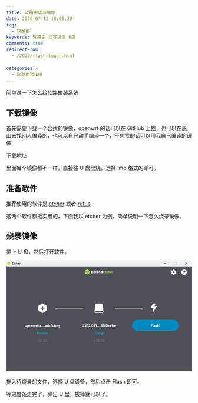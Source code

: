 ```yaml
---
title: 软路由烧写镜像
date: 2020-07-12 18:05:30
tag: 
  - 软路由
keywords: 软路由 烧写镜像 U盘
comments: true
redirectFrom:
  - /2020/flash-image.html

categories: 
  - 软路由和NAS
---
```


简单说一下怎么给软路由装系统

<!-- more -->

## 下载镜像

首先需要下载一个合适的镜像，openwrt 的话可以在 GitHub 上找，也可以在恩山去找别人编译的，也可以自己动手编译一个，不想找的话可以用我自己编译的镜像

[下载地址](https://dl.u2sb.top/#/s/GPIQ?path=%2Fblog%2F%E8%BD%AF%E8%B7%AF%E7%94%B1%2FOpenWRT)

里面每个镜像都不一样，直接往 U 盘里烧，选择 img 格式的即可。

## 准备软件

推荐使用的软件是 [etcher](https://etcher.io/) 或者 [rufus](https://rufus.ie/)

这两个软件都挺实用的，下面我以 etcher 为例，简单说明一下怎么烧录镜像。

## 烧录镜像

插上 U 盘，然后打开软件。

![烧录镜像](./img/Snipaste_2020-07-12_18-25-54.png)

拖入待烧录的文件，选择 U 盘设备，然后点击 Flash 即可。

等进度条走完了，弹出 U 盘，拔掉就可以了。
